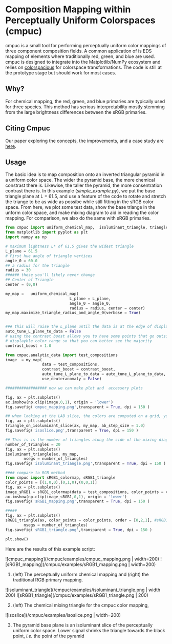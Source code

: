 # Composition Mapping within Perceptually Uniform Colorspaces (cmpuc) #
cmpuc is a small tool for performing perceptually uniform color mappings of three component composition fields. A common application of is EDS mapping of elements where traditionally red, green, and blue are used. cmpuc is designed to integrate into the Matplotlib/NumPy ecosystem and relies on [colorspacious](https://colorspacious.readthedocs.io/en/latest/) for colorspace transformations. The code is still at the prototype stage but should work for most cases. 

## Why? ##
For chemical mapping, the red, green, and blue primaries are typically used for three species. This method has serious interpretability mostly stemming from the large brightness differences between the sRGB primaries.

## Citing Cmpuc ##
Our paper exploring the concepts, the improvements, and a case study are [here](Will_be_on_ArXiv_soon).

## Usage ##
The basic idea is to map composition onto an inverted triangular pyramid in a uniform color space. The wider the pyramid base, the more chemical constrast there is. Likewise, the taller the pyramid, the more consentration contrast there is. In this example (*simple_example.py*), we put the base triangle plane at L = 61.5, and use a feature of the code to rotate and stretch the triange to be as wide as possibe while still fitting in the sRGB color space. From here, we plot some test data, show the base triange in the unform color space, and make mixing diagram to aid in reading the color mapping. For comparison, we also do the same with sRGB primaries.

```python
from cmpuc import uniform_chemical_map,  isoluminant_triangle, triangle_on_isoluminant_slice
from matplotlib import pyplot as plt
import numpy as np

# maximum lightness L* of 61.5 gives the widest triangle
L_plane = 61.5
# First hue angle of triangle vertices
angle_0 = 60.0
## a radius for the triangle
radius = 30
###### these you'll likely never change
## Center of Triangle
center = (0,0)

my_map =   uniform_chemical_map(
							L_plane = L_plane,
							angle_0 = angle_0,
							radius = radius, center = center)
my_map.maximize_triangle_radius_and_angle_0(verbose = True)


### this will raise the L_plane until the data is at the edge of displayble colors
auto_tune_L_plane_to_data = False
# using the contrast boost allows you to have some points that go outside the
# displayble color range so that you can better see the majority
contrast_boost = 1.0

from cmpuc.analytic_data import test_compositions
image  = my_map(
				data = test_compositions,
				contrast_boost = contrast_boost,
				auto_tune_L_plane_to_data = auto_tune_L_plane_to_data,
				use_deuteranomaly = False)

################## now we can make plot and  accessory plots

fig, ax = plt.subplots()
ax.imshow(np.clip(image,0,1), origin = 'lower')
fig.savefig('cmpuc_mapping.png',transparent = True, dpi = 150 )

## when looking at the LAB slice, the colors are computed on a grid, you can control how fine that grid is.
fig, ax = plt.subplots()
triangle_on_isoluminant_slice(ax, my_map, ab_step_size = 1.0)
fig.savefig('isoslice.png',transparent = True, dpi = 150 )

## This is is the number of triangles along the side of the mixing diagram
number_of_triangles = 20
fig, ax = plt.subplots()
isoluminant_triangle(ax, my_map,
        nsegs = number_of_triangles)
fig.savefig('isoluminant_triangle.png',transparent = True, dpi = 150 )

#### compare to RGB method
from cmpuc import sRGB1_colormap, sRGB1_triangle
color_points = [(1,0,0),(0,1,0),(0,0,1)]
fig, ax = plt.subplots()
image_sRGB1 = sRGB1_colormap(data = test_compositions, color_points = color_points)
ax.imshow(np.clip(image_sRGB1,0,1), origin = 'lower')
fig.savefig('sRGB1_mapping.png',transparent = True, dpi = 150 )

#####
fig, ax = plt.subplots()
sRGB1_triangle(ax, color_points = color_points, order = [0,2,1], #sRGB1 has opposite handednes from lab
        nsegs = number_of_triangles)
fig.savefig('sRGB1_triangle.png',transparent = True, dpi = 150 )

plt.show()
```
Here are the results of this example script:

![cmpuc_mapping](/cmpuc/examples/cmpuc_mapping.png | width=200) ![sRGB1_mapping](/cmpuc/examples/sRGB1_mapping.png | width=200)

1. (left) The perceptually uniform chemical mapping and (right) the traditional RGB primary mapping. 

![isoluminant_triangle](/cmpuc/examples/isoluminant_triangle.png | width 200) ![sRGB1_triangle](/cmpuc/examples/sRGB1_triangle.png | 200)

2. (left) The chemical mixing triangle for the cmpuc color mapping, 

![isoslice](/cmpuc/examples/isoslice.png | width=200)

3. The pyramid base plane is an isoluminant slice of the perceptually uniform color space. Lower signal shrinks the triangle towards the black point, *i.e.* the point of the pyramid






